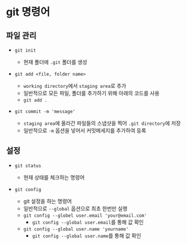 # git 명령어

## 파일 관리

- `git init`
    - 현재 폴더에 `.git` 폴더를 생성

- `git add <file, folder name>`
    - `working directory`에서 `staging area`로 추가
    - 일반적으로 모든 파일, 폴더를 추가하기 위해 아래의 코드를 사용
    - `git add .`

- `git commit -m 'message'`
    - `staging area`에 올라간 파일들의 스냅샷을 찍어 `.git directory`에 저장
    - 일반적으로 `-m` 옵션을 넣어서 커밋메세지를 추가하여 등록

## 설정

- `git status`
    - 현재 상태를 체크하는 명령어

- `git config`
    - git 설정을 하는 명령어
    - 일반적으로 `--global` 옵션으로 최초 한번만 실행
    - `git config --globel user.email 'your@email.com'`
        - `git config --global user.email`를 통해 값 확인
    - `git config --global user.name 'yourname'`
        - `git config --global user.name`를 통해 값 확인